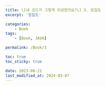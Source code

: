 ```yaml
---
title: \[내 코드가 그렇게 이상한가요?\] 3. 응집도
excerpt: '응집도'

categories:
    - Book
tags:
    - [Book, JAVA]

permalink: /Book/3

toc: true
toc_sticky: true

date: 2023-08-21
last_modified_at: 2024-03-07
---
```

